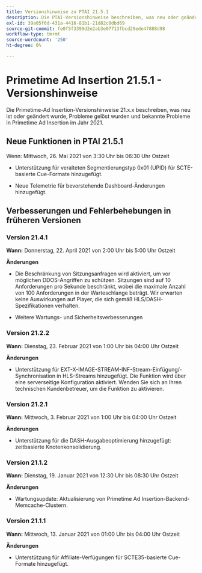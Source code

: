 ```yaml
---
title: Versionshinweise zu PTAI 21.5.1
description: Die PTAI-Versionshinweise beschreiben, was neu oder geändert ist, welche gelösten und bekannten Probleme im Primetime-Ad Insertion im Jahr 2021 aufgetreten sind.
exl-id: 39a05f6d-431a-4416-81b1-21d82c0dbd69
source-git-commit: fe0f5f3399d2e2ab3e07713fbcd29ede47888d98
workflow-type: tm+mt
source-wordcount: '250'
ht-degree: 0%

---
```


# Primetime Ad Insertion 21.5.1 - Versionshinweise

Die Primetime-Ad Insertion-Versionshinweise 21.x.x beschreiben, was neu ist oder geändert wurde, Probleme gelöst wurden und bekannte Probleme in Primetime Ad Insertion im Jahr 2021.

## Neue Funktionen in PTAI 21.5.1

Wenn:  Mittwoch, 26. Mai 2021 von 3:30 Uhr bis 06:30 Uhr Ostzeit

* Unterstützung für veralteten Segmentierungstyp 0x01 (UPID) für SCTE-basierte Cue-Formate hinzugefügt.

* Neue Telemetrie für bevorstehende Dashboard-Änderungen hinzugefügt.

## Verbesserungen und Fehlerbehebungen in früheren Versionen

### Version 21.4.1

**Wann:** Donnerstag, 22. April 2021 von 2:00 Uhr bis 5:00 Uhr Ostzeit

**Änderungen**

* Die Beschränkung von Sitzungsanfragen wird aktiviert, um vor möglichen DDOS-Angriffen zu schützen. Sitzungen sind auf 10 Anforderungen pro Sekunde beschränkt, wobei die maximale Anzahl von 100 Anforderungen in der Warteschlange beträgt. Wir erwarten keine Auswirkungen auf Player, die sich gemäß HLS/DASH-Spezifikationen verhalten.

* Weitere Wartungs- und Sicherheitsverbesserungen

### Version 21.2.2

**Wann:** Dienstag, 23. Februar 2021 von 1:00 Uhr bis 04:00 Uhr Ostzeit

**Änderungen**

* Unterstützung für EXT-X-IMAGE-STREAM-INF-Stream-Einfügung/-Synchronisation in HLS-Streams hinzugefügt. Die Funktion wird über eine serverseitige Konfiguration aktiviert. Wenden Sie sich an Ihren technischen Kundenbetreuer, um die Funktion zu aktivieren.

### Version 21.2.1

**Wann:** Mittwoch, 3. Februar 2021 von 1:00 Uhr bis 04:00 Uhr Ostzeit

**Änderungen**

* Unterstützung für die DASH-Ausgabeoptimierung hinzugefügt: zeitbasierte Knotenkonsolidierung.

### Version 21.1.2

**Wann:** Dienstag, 19. Januar 2021 von 12:30 Uhr bis 08:30 Uhr Ostzeit

**Änderungen**

* Wartungsupdate: Aktualisierung von Primetime Ad Insertion-Backend-Memcache-Clustern.

### Version 21.1.1

**Wann:** Mittwoch, 13. Januar 2021 von 01:00 Uhr bis 04:00 Uhr Ostzeit

**Änderungen**

* Unterstützung für Affiliate-Verfügungen für SCTE35-basierte Cue-Formate hinzugefügt.
